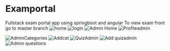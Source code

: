 # Examportal
Fullstack exam portal app using springboot and angular
To view exam front go to master branch
![home](https://user-images.githubusercontent.com/67745190/124360220-3df1a480-dc46-11eb-88f1-bfc6a11e5141.PNG)
![login](https://user-images.githubusercontent.com/67745190/124360224-42b65880-dc46-11eb-966a-b686cc06fcb7.PNG)
![Admin Home](https://user-images.githubusercontent.com/67745190/124360227-45b14900-dc46-11eb-8502-ed6f36b3715f.PNG)
![Profileadmin](https://user-images.githubusercontent.com/67745190/124360230-4944d000-dc46-11eb-9790-aa8bf0978f1a.PNG)

![AdminCategories](https://user-images.githubusercontent.com/67745190/124360273-72656080-dc46-11eb-8735-2f04537a144a.PNG)
![Addcat](https://user-images.githubusercontent.com/67745190/124360275-742f2400-dc46-11eb-8d5a-2ddb5f48fa77.PNG)
![QuizAdmin](https://user-images.githubusercontent.com/67745190/124360276-76917e00-dc46-11eb-9e5b-2579860d2afa.PNG)
![Add quizadmin](https://user-images.githubusercontent.com/67745190/124360277-78f3d800-dc46-11eb-9eeb-923ad20b578b.PNG)
![Admin questions](https://user-images.githubusercontent.com/67745190/124360280-7beec880-dc46-11eb-8e79-7ce649777634.PNG)

